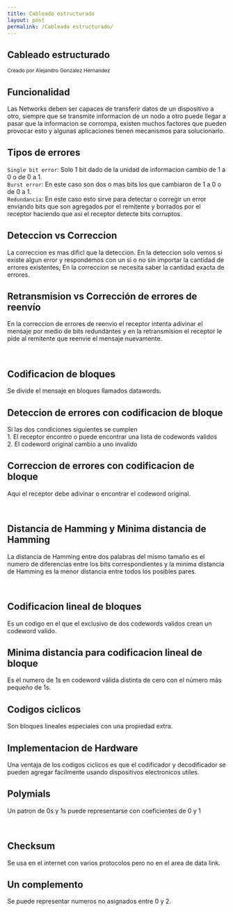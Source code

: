 ```yaml
---
title: Cableado estructurado
layout: post
permalink: /Cableado estructurado/
---
```


<section>
    <h1>Cableado estructurado</h1>
    <p>
        <small>Creado por Alejandro Gonzalez Hernandez</small>
    </p>
</section>

<section>
    <h2>Funcionalidad</h2>
    <p>
       Las Networks deben ser capaces de transferir datos de un dispositivo a otro, siempre que se transmite informacion de un nodo a otro puede llegar a pasar que la informacion se corrompa, existen muchos factores que pueden provocar esto y algunas aplicaciones tienen mecanismos para solucionarlo. 
    </p>
</section>

<!-- 10.1 -->
<section>
    <section>
        <h2>Tipos de errores</h2>
        <p><code>Single bit error</code>: Solo 1 bit dado de la unidad de informacion cambio de 1 a 0 o de 0 a 1.<br> <code>Burst error</code>: En este caso son dos o mas bits los que cambiaron de 1 a 0 o de 0 a 1.<br> <code>Redundancia</code>: En este caso esto sirve para detectar o corregir un error enviando bits que son agregados por el remitente y borrados por el receptor haciendo que asi el receptor detecte bits corruptos. </p>
        <a href="#" class="navigate-down">
        </a>
    </section>
    <section>
        <h2>Deteccion vs Correccion</h2>
        <p>La correccion es mas dificl que la deteccion. En la deteccion solo vemos si existe algun error y respondemos con un si o no sin importar la cantidad de errores existentes; En la correccion se necesita saber la cantidad exacta de errores.</p>
    </section>
    <section>
        <h2>Retransmision vs Corrección de errores de reenvío </h2>
        <p>En la correccion de errores de reenvio el receptor intenta adivinar el mensaje por medio de bits redundantes y en la retransmision el receptor le pide al remitente que reenvie el mensaje nuevamente.</p>
        <br>
        <a href="#/2">
        </a>
    </section>
</section>


<!--10.2 -->
<section>
    <section>
        <h2>Codificacion de bloques</h2>
        <p>Se divide el mensaje en bloques llamados datawords.</p>
        <a href="#" class="navigate-down">
        </a>
    </section>
    <section>
        <h2>Deteccion de errores con codificacion de bloque</h2>
        <p>Si las dos condiciones siguientes se cumplen<br> 
        1. El receptor encontro o puede encontrar una lista de codewords validos <br>
        2. El codeword original cambio a uno invalido</p>
    </section>
    <section>
        <h2>Correccion de errores con codificacion de bloque</h2>
        <p>Aqui el receptor debe adivinar o encontrar el codeword original.</p>
        <br>
        <a href="#/2">
        </a>
    </section>
        <section>
        <h2>Distancia de Hamming y Minima distancia de Hamming</h2>
        <p>La distancia de Hamming entre dos palabras del mismo tamaño es el numero de diferencias entre los bits correspondientes y la minima distancia de Hamming es la menor distancia entre todos los posibles pares.</p>
        <br>
        <a href="#/3">
        </a>
    </section>
</section>


<!--10.3 -->
<section>
    <section>
        <h2>Codificacion lineal de bloques</h2>
        <p>Es un codigo en el que el exclusivo de dos codewords validos crean un codeword valido.</p>
        <a href="#" class="navigate-down">
        </a>
    </section>
    <section>
        <h2>Minima distancia para codificacion lineal de bloque</h2>
        <p>Es el numero de 1s en codeword válida distinta de cero con el número más pequeño de 1s.</p>
    </section>
</section>


<!--10.4 -->
<section>
    <section>
        <h2>Codigos ciclicos </h2>
        <p>Son bloques lineales especiales con una propiedad extra.</p>
        <a href="#" class="navigate-down">
        </a>
    </section>
    <section>
        <h2>Implementacion de Hardware</h2>
        <p>Una ventaja de los codigos ciclicos es que el codificador y decodificador se pueden agregar facilmente usando dispositivos electronicos utiles.</p>
    </section>
    <section>
        <h2>Polymials</h2>
        <p>Un patron de 0s y 1s puede representarse con coeficientes de 0 y 1</p>
        <br>
        <a href="#/2">
        </a>
    </section>
</section>


<!--10.5 -->
<section>
    <section>
        <h2>Checksum</h2>
        <p>Se usa en el internet con varios protocolos pero no en el area de data link.</p>
        <a href="#" class="navigate-down">
        </a>
    </section>
    <section>
        <h2>Un complemento</h2>
        <p>Se puede representar numeros no asignados entre 0 y 2.</p>
    </section>
</section>

